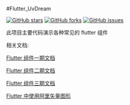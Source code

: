 #Flutter_UvDream

[![GitHub stars](https://img.shields.io/github/stars/UvDream/Flutter_UvDream.svg)](https://github.com/UvDream/Flutter_UvDream/stargazers)
[![GitHub forks](https://img.shields.io/github/forks/UvDream/Flutter_UvDream.svg)](https://github.com/UvDream/Flutter_UvDream/network)
[![GitHub issues](https://img.shields.io/github/issues/UvDream/Flutter_UvDream.svg)](https://github.com/UvDream/Flutter_UvDream/issues)

此项目主要代码演示各种常见的 flutter 组件

相关文档:

[Flutter 组件一期文档](https://segmentfault.com/a/1190000017928399)

[Flutter 组件二期文档](https://segmentfault.com/a/1190000018024318)

[Flutter 组件三期文档](https://segmentfault.com/a/1190000018065246)

[Flutter 中使用阿里矢量图形](https://juejin.im/post/5d2c1a226fb9a07edf277515)
